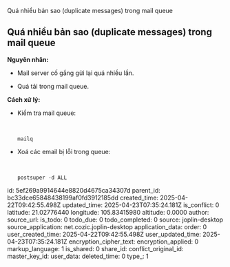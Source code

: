 Quá nhiều bản sao (duplicate messages) trong mail queue

## **Quá nhiều bản sao (duplicate messages) trong mail queue**

**Nguyên nhân:**

- Mail server cố gắng gửi lại quá nhiều lần.
    
- Quá tải trong mail queue.
    

**Cách xử lý:**

- Kiểm tra mail queue:
    
    &nbsp;
    
    `mailq`
    
- Xoá các email bị lỗi trong queue:
    
    &nbsp;
    
    `postsuper -d ALL`

id: 5ef269a9914644e8820d4675ca34307d
parent_id: bc33dce65848438199af0fd3912185dd
created_time: 2025-04-22T09:42:55.498Z
updated_time: 2025-04-23T07:35:24.181Z
is_conflict: 0
latitude: 21.02776440
longitude: 105.83415980
altitude: 0.0000
author: 
source_url: 
is_todo: 0
todo_due: 0
todo_completed: 0
source: joplin-desktop
source_application: net.cozic.joplin-desktop
application_data: 
order: 0
user_created_time: 2025-04-22T09:42:55.498Z
user_updated_time: 2025-04-23T07:35:24.181Z
encryption_cipher_text: 
encryption_applied: 0
markup_language: 1
is_shared: 0
share_id: 
conflict_original_id: 
master_key_id: 
user_data: 
deleted_time: 0
type_: 1